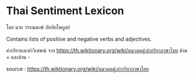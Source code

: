 ﻿# Thai Sentiment Lexicon

โดย นาย วรรณพงษ์  ภัททิยไพบูลย์

Contains lists of positive and negative verbs and adjectives. 

คำกริยาและคำวิเศษณ์ จาก https://th.wiktionary.org/wiki/หมวดหมู่:คำกริยาภาษาไทย ด้าน + และด้าน -

source : https://th.wiktionary.org/wiki/หมวดหมู่:คำกริยาภาษาไทย